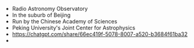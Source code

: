 - Radio Astronomy Observatory
- In the suburb of Beijing
- Run by the Chinese Academy of Sciences
- Peking University's Joint Center for Astrophysics
- https://chatgpt.com/share/66ec419f-5078-8007-a520-b3684f61ba32
-